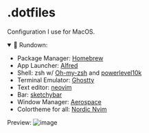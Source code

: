 # .dotfiles
Configuration I use for MacOS.

<details open>
<summary>🏃 Rundown:</summary>

- Package Manager: [Homebrew](https://brew.sh/)
- App Launcher: [Alfred](https://www.alfredapp.com/)
- Shell: zsh w/ [Oh-my-zsh](https://github.com/ohmyzsh/ohmyzsh) and [powerlevel10k](https://github.com/romkatv/powerlevel10k) 
- Terminal Emulator: [Ghostty](https://ghostty.org/)
- Text editor: [neovim](https://github.com/neovim/neovim)
- Bar: [sketchybar](https://github.com/FelixKratz/SketchyBar)
- Window Manager: [Aerospace](https://nikitabobko.github.io/AeroSpace/guide.html)
- Colortheme for all: [Nordic Nvim](https://github.com/AlexvZyl/nordic.nvim)

</details>

Preview:
![image](https://github.com/user-attachments/assets/a3c028cd-66b7-46ff-9826-5dae6ba75573)

